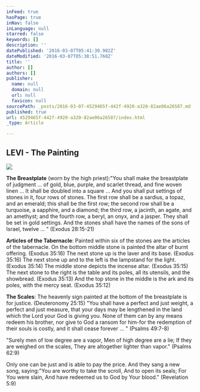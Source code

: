 ```yaml
---
inFeed: true
hasPage: true
inNav: false
inLanguage: null
starred: false
keywords: []
description: ''
datePublished: '2016-03-07T05:41:30.982Z'
dateModified: '2016-03-07T05:38:51.760Z'
title: ''
author: []
authors: []
publisher:
  name: null
  domain: null
  url: null
  favicon: null
sourcePath: _posts/2016-03-07-4529465f-442f-4920-a320-82ae06a26587.md
published: true
url: 4529465f-442f-4920-a320-82ae06a26587/index.html
_type: Article

---
```

## LEVI - The Painting
![](https://the-grid-user-content.s3-us-west-2.amazonaws.com/657d5d3d-16a4-4551-8b96-9894cae85d24.jpg)

**The Breastplate** (worn by the high priest):"You shall make the breastplate of judgment ... of gold,
blue, purple, and scarlet thread, and fine woven linen ... It shall be doubled into a square ... And you
shall put settings of stones in it, four rows of stones. The first row shall be a sardius, a topaz, and an
emerald; this shall be the first row; the second row shall be a turquoise, a sapphire, and a diamond;
the third row, a jacinth, an agate, and an amethyst; and the fourth row, a beryl, an onyx, and a jasper.
They shall be set in gold settings. And the stones shall have the names of the sons of Israel, twelve ... "
(Exodus 28:15-21) 

**Articles of the Tabernacle**: Painted within six of the stones are the articles of the tabernacle. On
the bottom middle stone is painted the altar of burnt offering. (Exodus 35:16) The next stone up
is the laver and its base. (Exodus 35:16) The next stone up and to the left is the lampstand for the
light. (Exodus 35:14) The middle stone depicts the incense altar. (Exodus 35:15) The next stone to
the right is the table and its poles, all its utensils, and the showbread. (Exodus 35:13) And the top
stone in the middle is the ark and its poles, with the mercy seat. (Exodus 35:12) 

**The Scales**: The heavenly sign painted at the bottom of the breastplate is for justice. (Deuteronomy
25:15) "You shall have a perfect and just weight, a perfect and just measure, that your days may be
lengthened in the land which the Lord your God is giving you. None of them can by any means
redeem his brother, nor give to God a ransom for him-for the redemption of their souls is costly,
and it shall cease forever ... " (Psalms 49:7-8) 

"Surely men of low degree are a vapor, Men of high degree are a lie; If they are weighed on the scales,
They are altogether lighter than vapor." (Psalms 62:9) 

Only one can be just and is able to pay the price. And they sang a new song, saying:"You are worthy
to take the scroll, And to open its seals; For You were slain, And have redeemed us to God by Your
blood." (Revelation 5:9)